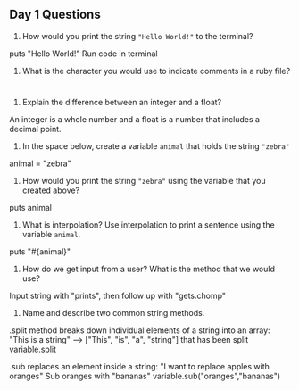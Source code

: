 ## Day 1 Questions

1. How would you print the string `"Hello World!"` to the terminal?

  puts "Hello World!"
  Run code in terminal

1. What is the character you would use to indicate comments in a ruby file?

  #

1. Explain the difference between an integer and a float?

  An integer is a whole number and a float is a number that includes a decimal point.

1. In the space below, create a variable `animal` that holds the string `"zebra"`

  animal = "zebra"

1. How would you print the string `"zebra"` using the variable that you created above?

  puts animal

1. What is interpolation? Use interpolation to print a sentence using the variable `animal`.

  puts "#{animal}"

1. How do we get input from a user? What is the method that we would use?

  Input string with "prints", then follow up with "gets.chomp"

1. Name and describe two common string methods.

  .split method breaks down individual elements of a string into an array:
  "This is a string"  --> ["This", "is", "a", "string"] that has been split
  variable.split

  .sub replaces an element inside a string:
  "I want to replace apples with oranges"
  Sub oranges with "bananas"
  variable.sub("oranges","bananas")
